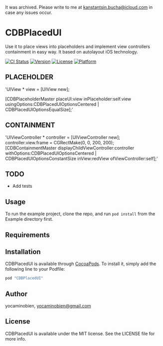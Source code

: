 It was archived. Please write to me at kanstantsin.bucha@icloud.com in case any issues occur.

# CDBPlacedUI

Use it to place views into placeholders and implement view controllers containment in easy way.
It based on autolayout iOS technology.

[![CI Status](http://img.shields.io/travis/yocaminobien/CDBPlacedUI.svg?style=flat)](https://travis-ci.org/yocaminobien/CDBPlacedUI)
[![Version](https://img.shields.io/cocoapods/v/CDBPlacedUI.svg?style=flat)](http://cocoapods.org/pods/CDBPlacedUI)
[![License](https://img.shields.io/cocoapods/l/CDBPlacedUI.svg?style=flat)](http://cocoapods.org/pods/CDBPlacedUI)
[![Platform](https://img.shields.io/cocoapods/p/CDBPlacedUI.svg?style=flat)](http://cocoapods.org/pods/CDBPlacedUI)

## PLACEHOLDER

'UIView * view = [UIView new];

[CDBPlaceholderMaster placeUI:view
                inPlaceholder:self.view
                 usingOptions:CDBPlacedUIOptionsCentered | CDBPlacedUIOptionsEqualSize];'

## CONTAINMENT

'UIViewController * controller = [UIViewController new];
controller.view.frame = CGRectMake(0, 0, 200, 200);
[CDBContainmentMaster displayChildViewController:controller
                                     withOptions:CDBPlacedUIOptionsCentered | CDBPlacedUIOptionsConstantSize
                                          inView:redView
                                ofViewController:self];'

## TODO

* Add tests

## Usage

To run the example project, clone the repo, and run `pod install` from the Example directory first.

## Requirements

## Installation

CDBPlacedUI is available through [CocoaPods](http://cocoapods.org). To install
it, simply add the following line to your Podfile:

```ruby
pod "CDBPlacedUI"
```

## Author

yocaminobien, yocaminobien@gmail.com

## License

CDBPlacedUI is available under the MIT license. See the LICENSE file for more info.
